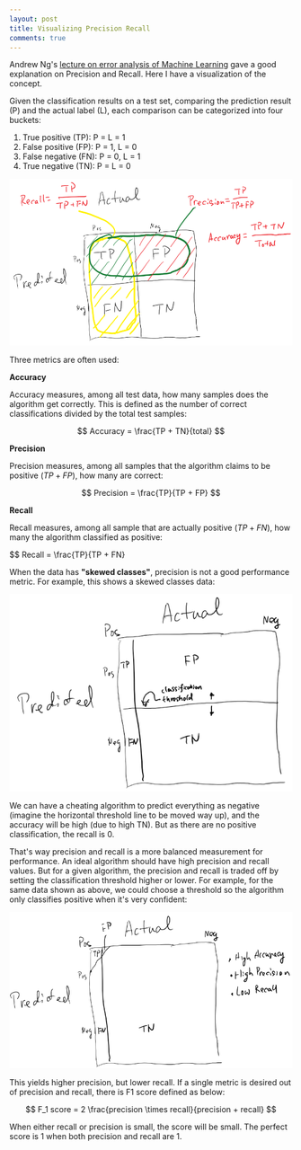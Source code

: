 ```yaml
---
layout: post
title: Visualizing Precision Recall
comments: true
---
```


Andrew Ng's [lecture on error analysis of Machine Learning][ml_course] gave a good explanation on Precision and Recall. Here I have a visualization of the concept.

Given the classification results on a test set, comparing the prediction result (P) and the actual label (L), each comparison can be categorized into four buckets:

1. True positive (TP): P = L = 1
2. False positive (FP): P = 1, L = 0
3. False negative (FN): P = 0, L = 1
4. True negative (TN): P = L = 0

![PR][pic1]

Three metrics are often used:

**Accuracy**

Accuracy measures, among all test data, how many samples does the algorithm get correctly. This is defined as the number of correct classifications divided by the total test samples:

$$ Accuracy = \frac{TP + TN}{total} $$

**Precision**

Precision measures, among all samples that the algorithm claims to be positive ($TP + FP$), how many are correct:

$$ Precision = \frac{TP}{TP + FP} $$

**Recall**

Recall measures, among all sample that are actually positive ($TP + FN$), how many the algorithm classified as positive:

$$ Recall = \frac{TP}{TP + FN}

When the data has **"skewed classes"**, precision is not a good performance metric. For example, this shows a skewed classes data:

![skewed][pic2]

We can have a cheating algorithm to predict everything as negative (imagine the horizontal threshold line to be moved way up), and the accuracy will be high (due to high TN). But as there are no positive classification, the recall is 0.

That's way precision and recall is a more balanced measurement for performance. An ideal algorithm should have high precision and recall values. But for a given algorithm, the precision and recall is traded off by setting the classification threshold higher or lower. For example, for the same data shown as above, we could choose a threshold so the algorithm only classifies positive when it's very confident:

![confident][pic3]

This yields higher precision, but lower recall. If a single metric is desired out of precision and recall, there is F1 score defined as below:

$$ F_1 score = 2 \frac{precision \times recall}{precision + recall} $$

When either recall or precision is small, the score will be small. The perfect score is 1 when both precision and recall are 1.

[ml_course]: https://www.coursera.org/learn/machine-learning/lecture/tKMWX/error-metrics-for-skewed-classes
[pic1]: https://github.com/kflu/kflu.github.io/raw/master/data/2016-08-26-visualizing-precision-recall-1.png
[pic2]: https://github.com/kflu/kflu.github.io/raw/master/data/2016-08-26-visualizing-precision-recall-2.png
[pic3]: https://github.com/kflu/kflu.github.io/raw/master/data/2016-08-26-visualizing-precision-recall-3.png
